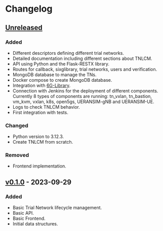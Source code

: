 # Changelog

## [Unreleased]

### Added

- Different descriptors defining different trial networks.
- Detailed documentation including different sections about TNLCM.
- API using Python and the Flask-RESTX library.
- Routes for callback, sixglibrary, trial networks, users and verification.
- MongoDB database to manage the TNs.
- Docker compose to create MongoDB database.
- Integration with [6G-Library](https://github.com/6G-SANDBOX/6G-Library).
- Connection with Jenkins for the deployment of different components. Currently 8 types of components are running: tn_vxlan, tn_bastion, vm_kvm, vxlan, k8s, open5gs, UERANSIM-gNB and UERANSIM-UE.
- Logs to check TNLCM behavior.
- First integration with tests.

### Changed

- Python version to 3.12.3.
- Create TNLCM from scratch.

### Removed

- Frontend implementation.

## [v0.1.0] - 2023-09-29

### Added

- Basic Trial Network lifecycle management.
- Basic API.
- Basic Frontend.
- Initial data structures.

[unreleased]: https://github.com/6G-SANDBOX/TNLCM/compare/v0.1.0...HEAD
[v0.1.0]: https://github.com/6G-SANDBOX/TNLCM/releases/tag/v0.1.0
